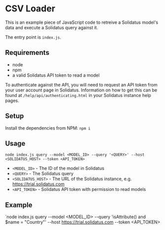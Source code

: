 # CSV Loader
This is an example piece of JavaScript code to retreive a Solidatus model's data and execute a Solidatus query against it.

The entry point is `index.js`.

## Requirements
* node
* npm
* a valid Solidatus API token to read a model

To authenticate against the API, you will need to request an API token from your user account page in Solidatus. Information on how to get this can be found at `/help/api/authenticating.html` in your Solidatus instance help pages.

## Setup

Install the dependencies from NPM:
`npm i`

## Usage

`node index.js query --model <MODEL_ID> --query '<QUERY>' --host <SOLIDATUS_HOST> --token <API_TOKEN>`

* `<MODEL_ID>` - The ID of the model in Solidatus
* `<QUERY>` - The Solidatus query
* `<SOLIDATUS_HOST>` - The URL of the Solidatus instance, e.g. https://trial.solidatus.com
* `<API_TOKEN>` - Solidatus API token with permission to read models

## Example

`node index.js query --model <MODEL_ID> --query 'isAttribute() and $name = "Country"' --host https://trial.solidatus.com --token <API_TOKEN>

